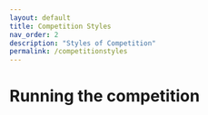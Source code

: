 ```yaml
---
layout: default
title: Competition Styles
nav_order: 2
description: "Styles of Competition"
permalink: /competitionstyles
---
```


# Running the competition
